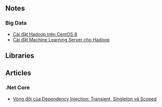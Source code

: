 ## Notes

### Big Data
- [Cài đặt Hadoop trên CentOS 8](/notes/install-hadoop-on-centos-8.md)
- [Cài đặt Machine Learning Server cho Hadoop](/notes/install-machine-learning-server-for-hadoop.md)

## Libraries

## Articles


### .Net Core

- [Vòng đời của Dependency Injection: Transient, Singleton và Scoped](https://tedu.com.vn/lap-trinh-aspnet-core/vong-doi-cua-dependency-injection-transient-singleton-va-scoped-257.html)
